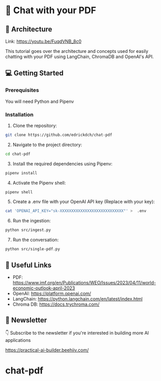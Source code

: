 # 💬 Chat with your PDF 

## 👷️ Architecture

Link: https://youtu.be/FuqdVNB_8c0

This tutorial goes over the architecture and concepts used for easily chatting with your PDF using LangChain, ChromaDB and OpenAI's API.

## 💻 Getting Started

### Prerequisites

You will need Python and Pipenv

### Installation

1. Clone the repository:

```bash
git clone https://github.com/edrickdch/chat-pdf
```

2. Navigate to the project directory:

```bash
cd chat-pdf
```

3. Install the required dependencies using Pipenv:

```bash
pipenv install
```

4. Activate the Pipenv shell:

```bash
pipenv shell
```

5. Create a .env file with your OpenAI API key (Replace with your key):

```bash
cat 'OPENAI_API_KEY="sk-XXXXXXXXXXXXXXXXXXXXXXXXXXXX"' >  .env
```

6. Run the ingestion:

```bash
python src/ingest.py
```

7. Run the conversation:

```bash
python src/single-pdf.py
```

## 🔗 Useful Links

- PDF: https://www.imf.org/en/Publications/WEO/Issues/2023/04/11/world-economic-outlook-april-2023 
- OpenAI: https://platform.openai.com/ 
- LangChain: https://python.langchain.com/en/latest/index.html  
- Chroma DB: https://docs.trychroma.com/ 

## 💌 Newsletter

👇 Subscribe to the newsletter if you're interested in building more AI applications 

https://practical-ai-builder.beehiiv.com/
# chat-pdf
